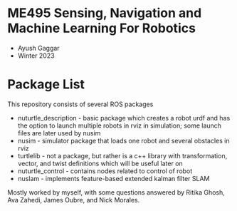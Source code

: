 # ME495 Sensing, Navigation and Machine Learning For Robotics
* Ayush Gaggar
* Winter 2023
# Package List
This repository consists of several ROS packages
- nuturtle_description - basic package which creates a robot urdf and has the option to launch multiple robots in rviz in simulation; some launch files are later used by nusim
- nusim - simulator package that loads one robot and several obstacles in rviz
- turtlelib - not a package, but rather is a c++ library with transformation, vector, and twist definitions which will be useful later on
- nuturtle_control - contains nodes related to control of robot
- nuslam - implements feature-based extended kalman filter SLAM

Mostly worked by myself, with some questions answered by Ritika Ghosh, Ava Zahedi, James Oubre, and Nick Morales.